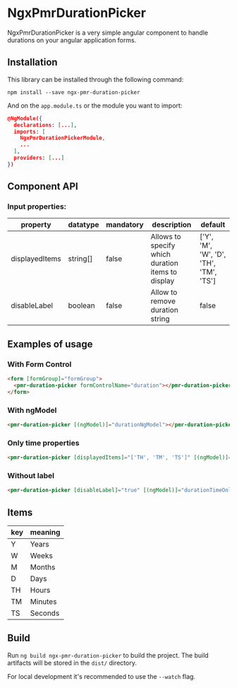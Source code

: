 # NgxPmrDurationPicker

NgxPmrDurationPicker is a very simple angular component to handle durations on your angular application forms.

## Installation

This library can be installed through the following command:

```
npm install --save ngx-pmr-duration-picker
```

And on the `app.module.ts` or the module you want to import:
```json
@NgModule({
  declarations: [...],
  imports: [
    NgxPmrDurationPickerModule,
    ...
  ],
  providers: [...]
})
```
## Component API

### Input properties:

| property | datatype | mandatory | description | default |
| --- | --- | --- | --- | --- |
| displayedItems | string[] | false | Allows to specify which duration items to display | ['Y', 'M', 'W', 'D', 'TH', 'TM', 'TS'] |
| disableLabel | boolean | false | Allow to remove duration string | false |

## Examples of usage

### With Form Control
```html
<form [formGroup]="formGroup">
  <pmr-duration-picker formControlName="duration"></pmr-duration-picker>
</form>
```

### With ngModel
```html
<pmr-duration-picker [(ngModel)]="durationNgModel"></pmr-duration-picker>
```

### Only time properties
```html
<pmr-duration-picker [displayedItems]="['TH', 'TM', 'TS']" [(ngModel)]="durationTimeOnly"></pmr-duration-picker>
```

### Without label
```html
<pmr-duration-picker [disableLabel]="true" [(ngModel)]="durationTimeOnly"></pmr-duration-picker>
```

## Items

| key | meaning |
| --- | --- |
| Y | Years |
| W | Weeks |
| M | Months |
| D | Days |
| TH | Hours |
| TM | Minutes |
| TS | Seconds |

## Build

Run `ng build ngx-pmr-duration-picker` to build the project. The build artifacts will be stored in the `dist/` directory.

For local development it's recommended to use the `--watch` flag.
